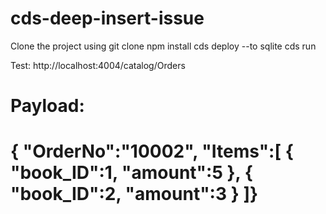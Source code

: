 # cds-deep-insert-issue
Clone the project using git clone
npm install
cds deploy --to sqlite
cds run

Test:
http://localhost:4004/catalog/Orders

Payload:
====================================
{ "OrderNo":"10002", "Items":[
    { "book_ID":1, "amount":5 },
    { "book_ID":2, "amount":3 }
]}
=====================================
